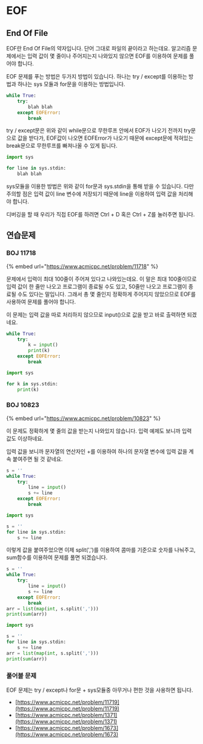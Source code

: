 # EOF

## End Of File

EOF란 End Of File의 약자입니다. 단어 그대로 파일의 끝이라고 하는데요. 알고리즘 문제에서는 입력 값이 몇 줄이나 주어지는지 나와있지 않으면 EOF를 이용하여 문제를 풀어야 합니다.

EOF 문제를 푸는 방법은 두가지 방법이 있습니다. 하나는 try / except를 이용하는 방법과 하나는 sys 모듈과 for문을 이용하는 방법입니다.

```python
while True:
    try:
        blah blah
    except EOFError:
        break
```

try / except문은 위와 같이 while문으로 무한루프 안에서 EOF가 나오기 전까지 try문으로 값을 받다가, EOF값이 나오면 EOFError가 나오기 때문에 except문에 적혀있는 break문으로 무한루프를 빠져나올 수 있게 됩니다.

```python
import sys

for line in sys.stdin:
    blah blah
```

sys모듈을 이용한 방법은 위와 같이 for문과 sys.stdin을 통해 받을 수 있습니다. 다만 주의할 점은 입력 값이 line 변수에 저장되기 때문에 line을 이용하여 입력 값을 처리해야 합니다.

디버깅을 할 때 우리가 직접 EOF를 하려면 Ctrl + D 혹은 Ctrl + Z를 눌러주면 됩니다.



## 연습문제

### BOJ 11718

{% embed url="https://www.acmicpc.net/problem/11718" %}

문제에서 입력이 최대 100줄이 주어져 있다고 나와있는데요. 이 말은 최대 100줄이므로 입력 값이 한 줄만 나오고 프로그램이 종료될 수도 있고, 50줄만 나오고 프로그램이 종료될 수도 있다는 말입니다. 그래서 총 몇 줄인지 정확하게 주어지지 않았으므로 EOF를 사용하여 문제를 풀어야 합니다.

이 문제는 입력 값을 따로 처리하지 않으므로 input()으로 값을 받고 바로 출력하면 되겠네요.

```python
while True:
    try:
        k = input()
        print(k)
    except EOFError:
        break
```

```python
import sys

for k in sys.stdin:
    print(k)
```

### BOJ 10823

{% embed url="https://www.acmicpc.net/problem/10823" %}

이 문제도 정확하게 몇 줄의 값을 받는지 나와있지 않습니다. 입력 예제도 보니까 입력 값도 이상하네요.

입력 값을 보니까 문자열의 연산자인 +를 이용하여 하나의 문자열 변수에 입력 값을 계속 붙여주면 될 것 같네요.

```python
s = ''
while True:
    try:
        line = input()
        s += line
    except EOFError:
        break
```



```python
import sys

s = ''
for line in sys.stdin:
    s += line
```

이렇게 값을 붙여주었으면 이제 split(',')를 이용하여 콤마를 기준으로 숫자를 나눠주고, sum함수를 이용하여 문제를 풀면 되겠습니다.

```python
s = ''
while True:
    try:
        line = input()
        s += line
    except EOFError:
        break
arr = list(map(int, s.split(',')))
print(sum(arr))
```

```python
import sys

s = ''
for line in sys.stdin:
    s += line
arr = list(map(int, s.split(',')))
print(sum(arr))
```



### 풀어볼 문제

EOF 문제는 try / except나 for문 + sys모듈중 아무거나 편한 것을 사용하면 됩니다.

* [https://www.acmicpc.net/problem/11719](https://www.acmicpc.net/problem/11719)
* [https://www.acmicpc.net/problem/1371](https://www.acmicpc.net/problem/1371)
* [https://www.acmicpc.net/problem/1673](https://www.acmicpc.net/problem/1673)
